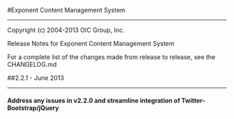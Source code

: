 #Exponent Content Management System

----------
Copyright (c) 2004-2013 OIC Group, Inc.

Release Notes for Exponent Content Management System

For a complete list of the changes made from release to release, see the CHANGELOG.md

##2.2.1 - June 2013

----------
#### Address any issues in v2.2.0 and streamline integration of Twitter-Bootstrap/jQuery
